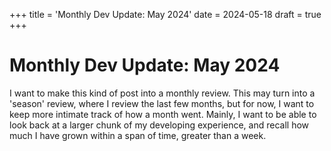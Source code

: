 
+++
title = 'Monthly Dev Update: May 2024'
date = 2024-05-18
draft = true
+++

# Monthly Dev Update: May 2024

I want to make this kind of post into a monthly review. This may turn into a 'season' review, where I review the last few months, but for now, I want to keep more intimate track of how a month went. Mainly, I want to be able to look back at a larger chunk of my developing experience, and recall how much I have grown within a span of time, greater than a week.